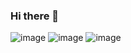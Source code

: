 ### Hi there 👋

<!--
**CODABits/CODABits** is a ✨ _special_ ✨ repository because its `README.md` (this file) appears on your GitHub profile.

Here are some ideas to get you started:

- 🔭 I’m currently working on ...
- 🌱 I’m currently learning ...
- 👯 I’m looking to collaborate on ...
- 🤔 I’m looking for help with ...
- 💬 Ask me about ...
- 📫 How to reach me: ...
- 😄 Pronouns: ...
- ⚡ Fun fact: ...
-->

![image](https://upload.wikimedia.org/wikipedia/commons/1/1a/Universidad-de-manizales-logo.jpg)
![image](https://codabits.github.io/campanapsicosocial/assets/img/psicologo.png)
![image](https://cdn.pixabay.com/photo/2020/05/17/05/53/doctor-5180142_960_720.png)
